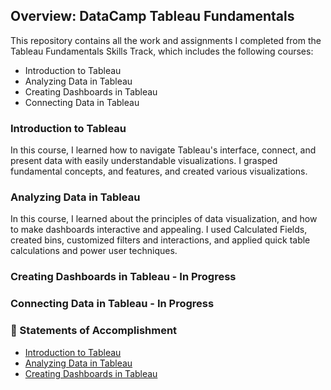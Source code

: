 ## Overview: DataCamp Tableau Fundamentals
This repository contains all the work and assignments I completed from the Tableau Fundamentals Skills Track, which includes the following courses:

- Introduction to Tableau
- Analyzing Data in Tableau
- Creating Dashboards in Tableau
- Connecting Data in Tableau

### Introduction to Tableau
In this course, I learned how to navigate Tableau's interface, connect, and present data with easily understandable visualizations. I grasped fundamental concepts, and features, and created various visualizations.

### Analyzing Data in Tableau
In this course, I learned about the principles of data visualization, and how to make dashboards interactive and appealing. I used Calculated Fields, created bins, customized filters and interactions, and applied quick table calculations and power user techniques.    

### Creating Dashboards in Tableau - In Progress

### Connecting Data in Tableau - In Progress
  
### 📃 Statements of Accomplishment
- [Introduction to Tableau](https://github.com/englands/Tableau/blob/main/DataCamp/Tableau%20Fundamentals/Introduction%20to%20Tableau/introduction-to-tableau-certificate.pdf)
- [Analyzing Data in Tableau](https://github.com/englands/Tableau/blob/main/DataCamp/Tableau%20Fundamentals/Analyzing%20Data%20in%20Tableau/Certificate/analyzing-data-tableaucertificate.pdf)
- [Creating Dashboards in Tableau](https://github.com/englands/Tableau/blob/main/DataCamp/Tableau%20Fundamentals/Creating%20Dashboards%20in%20Tableau/Certificate/creating-dashboards-in-tableau-certificate.pdf)
